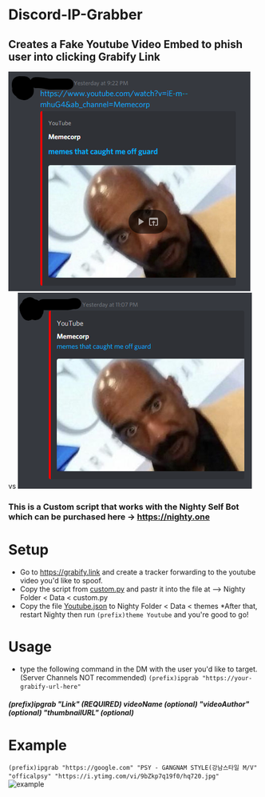 # Discord-IP-Grabber
## Creates a Fake Youtube Video Embed to phish user into clicking Grabify Link
![realEmbed](/img/original.png "Real-Embed") vs ![FakeEmbed](/img/FakeEmbed.png "Fake-Embed") 
### This is a Custom script that works with the Nighty Self Bot which can be purchased here -> https://nighty.one

# Setup
* Go to https://grabify.link and create a tracker forwarding to the youtube video you'd like to spoof.
* Copy the script from [custom.py](custom.py) and pastr it into the file at --> Nighty Folder < Data < custom.py
* Copy the file [Youtube.json](Youtube.json) to Nighty Folder < Data < themes
*After that, restart Nighty then run ```(prefix)theme Youtube``` and you're good to go! 


# Usage
* type the following command in the DM with the user you'd like to target. (Server Channels NOT recommended)  ```(prefix)ipgrab "https://your-grabify-url-here"```
##### (prefix)ipgrab "Link" (REQUIRED) videoName (optional) "videoAuthor" (optional) "thumbnailURL" (optional)

# Example
```(prefix)ipgrab "https://google.com" "PSY - GANGNAM STYLE(강남스타일 M/V" "officalpsy" "https://i.ytimg.com/vi/9bZkp7q19f0/hq720.jpg"```  
![example](/img/example.png "example")
